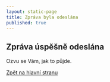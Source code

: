 ```yaml
---
layout: static-page
title: Zpráva byla odeslána
published: true
---
```


## Zpráva úspěšně odeslána

Ozvu se Vám, jak to půjde.

[Zpět na hlavní stranu](index.html)
